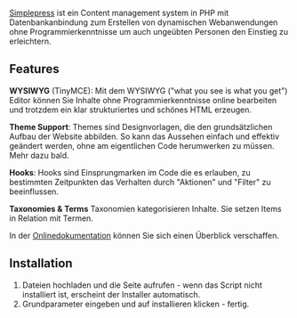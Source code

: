 [Simplepress](https://simplepress.ml) ist ein Content management system in PHP mit Datenbankanbindung zum Erstellen von dynamischen Webanwendungen ohne Programmierkenntnisse um auch ungeübten Personen den Einstieg zu erleichtern.

Features
---------

**WYSIWYG** (TinyMCE): Mit dem WYSIWYG ("what you see is what you get") Editor können Sie Inhalte ohne Programmierkenntnisse online bearbeiten und trotzdem ein klar strukturiertes und schönes HTML erzeugen.

**Theme Support**: Themes sind Designvorlagen, die den grundsätzlichen Aufbau der Website abbilden. So kann das Aussehen einfach und effektiv geändert werden, ohne am eigentlichen Code herumwerken zu müssen. Mehr dazu bald.

**Hooks**: Hooks sind Einsprungmarken im Code die es erlauben, zu bestimmten Zeitpunkten das Verhalten durch "Aktionen" und "Filter" zu beeinflussen. 

**Taxonomies & Terms** Taxonomien kategorisieren Inhalte. Sie setzen Items in Relation mit Termen.

In der [Onlinedokumentation](https://dev.simplepress.ml) können Sie sich einen Überblick verschaffen.

Installation
-------------

1. Dateien hochladen und die Seite aufrufen - wenn das Script nicht installiert ist, erscheint der Installer automatisch.
2. Grundparameter eingeben und auf installieren klicken - fertig.
